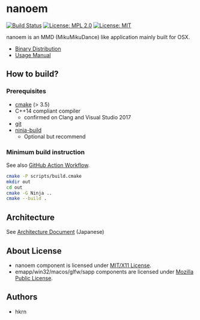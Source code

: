 # nanoem

[![Build Status](https://github.com/hkrn/nanoem/workflows/CI/badge.svg)](https://github.com/hkrn/nanoem/actions) [![License: MPL 2.0](https://img.shields.io/badge/License-MPL%202.0-blue.svg)](https://opensource.org/licenses/MPL-2.0) [![License: MIT](https://img.shields.io/badge/License-MIT-blue.svg)](https://opensource.org/licenses/MIT)

nanoem is an MMD (MikuMikuDance) like application mainly built for OSX.

 - [Binary Distribution](https://bowlroll.net/file/71328)
 - [Usage Manual](https://nanoem.readthedocs.io)

## How to build?

### Prerequisites

- [cmake](https://cmake.org) (> 3.5)
- C++14 compliant compiler
  - confirmed on Clang and Visual Studio 2017
- [git](https://git-scm.com)
- [ninja-build](https://ninja-build.org/)
  - Optional but recommend

### Minimum build instruction

See also [GitHub Action Workflow](.github/workflows/main.yml).

```bash
cmake -P scripts/build.cmake
mkdir out
cd out
cmake -G Ninja ..
cmake --build .
```

## Architecture

See [Architecture Document](docs/architecture.rst) (Japanese)

## About License

- nanoem component is licensed under [MIT/X11 License](LICENSE.MIT).
- emapp/win32/macos/glfw/sapp components are licensed under [Mozilla Public License](LICENSE.MPL).

## Authors

 - hkrn

